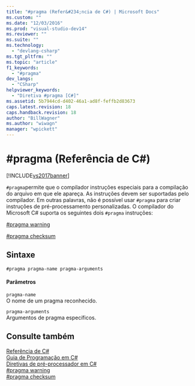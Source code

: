```yaml
---
title: "#pragma (Refer&#234;ncia de C#) | Microsoft Docs"
ms.custom: ""
ms.date: "12/03/2016"
ms.prod: "visual-studio-dev14"
ms.reviewer: ""
ms.suite: ""
ms.technology: 
  - "devlang-csharp"
ms.tgt_pltfrm: ""
ms.topic: "article"
f1_keywords: 
  - "#pragma"
dev_langs: 
  - "CSharp"
helpviewer_keywords: 
  - "Diretiva #pragma [C#]"
ms.assetid: 5b7944cd-d402-46a1-ad8f-feffb2d83673
caps.latest.revision: 18
caps.handback.revision: 18
author: "BillWagner"
ms.author: "wiwagn"
manager: "wpickett"
---
```

# #pragma (Refer&#234;ncia de C#)
[!INCLUDE[vs2017banner](../../../csharp/includes/vs2017banner.md)]

`#pragma`permite que o compilador instruções especiais para a compilação do arquivo em que ele apareça.  As instruções devem ser suportadas pelo compilador.  Em outras palavras, não é possível usar `#pragma` para criar instruções de pré\-processamento personalizadas.  O compilador do Microsoft C\# suporta os seguintes dois `#pragma` instruções:  
  
 [\#pragma warning](../../../csharp/language-reference/preprocessor-directives/preprocessor-pragma-warning.md)  
  
 [\#pragma checksum](../../../csharp/language-reference/preprocessor-directives/preprocessor-pragma-checksum.md)  
  
## Sintaxe  
  
```  
#pragma pragma-name pragma-arguments  
```  
  
#### Parâmetros  
 `pragma-name`  
 O nome de um pragma reconhecido.  
  
 `pragma-arguments`  
 Argumentos de pragma específicos.  
  
## Consulte também  
 [Referência de C\#](../../../csharp/language-reference/index.md)   
 [Guia de Programação em C\#](../../../csharp/programming-guide/index.md)   
 [Diretivas de pré\-processador em C\#](../../../visual-basic/reference/command-line-compiler/index.md)   
 [\#pragma warning](../../../csharp/language-reference/preprocessor-directives/preprocessor-pragma-warning.md)   
 [\#pragma checksum](../../../csharp/language-reference/preprocessor-directives/preprocessor-pragma-checksum.md)